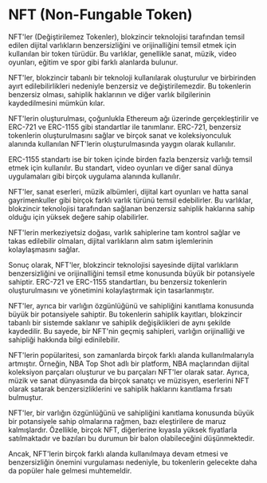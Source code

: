 # NFT (Non-Fungable Token)

NFT'ler (Değiştirilemez Tokenler), blokzincir teknolojisi tarafından temsil edilen dijital varlıkların benzersizliğini ve orijinalliğini temsil etmek için kullanılan bir token türüdür. Bu varlıklar, genellikle sanat, müzik, video oyunları, eğitim ve spor gibi farklı alanlarda bulunur.

NFT'ler, blokzincir tabanlı bir teknoloji kullanılarak oluşturulur ve birbirinden ayırt edilebilirlikleri nedeniyle benzersiz ve değiştirilemezdir. Bu tokenlerin benzersiz olması, sahiplik haklarının ve diğer varlık bilgilerinin kaydedilmesini mümkün kılar.

NFT'lerin oluşturulması, çoğunlukla Ethereum ağı üzerinde gerçekleştirilir ve ERC-721 ve ERC-1155 gibi standartlar ile tanımlanır. ERC-721, benzersiz tokenlerin oluşturulmasını sağlar ve birçok sanat ve koleksiyonculuk alanında kullanılan NFT'lerin oluşturulmasında yaygın olarak kullanılır.

ERC-1155 standartı ise bir token içinde birden fazla benzersiz varlığı temsil etmek için kullanılır. Bu standart, video oyunları ve diğer sanal dünya uygulamaları gibi birçok uygulama alanında kullanılır.

NFT'ler, sanat eserleri, müzik albümleri, dijital kart oyunları ve hatta sanal gayrimenkuller gibi birçok farklı varlık türünü temsil edebilirler. Bu varlıklar, blokzincir teknolojisi tarafından sağlanan benzersiz sahiplik haklarına sahip olduğu için yüksek değere sahip olabilirler.

NFT'lerin merkeziyetsiz doğası, varlık sahiplerine tam kontrol sağlar ve takas edilebilir olmaları, dijital varlıkların alım satım işlemlerinin kolaylaşmasını sağlar.

Sonuç olarak, NFT'ler, blokzincir teknolojisi sayesinde dijital varlıkların benzersizliğini ve orijinalliğini temsil etme konusunda büyük bir potansiyele sahiptir. ERC-721 ve ERC-1155 standartları, bu benzersiz tokenlerin oluşturulmasını ve yönetimini kolaylaştırmak için tasarlanmıştır.

NFT'ler, ayrıca bir varlığın özgünlüğünü ve sahipliğini kanıtlama konusunda büyük bir potansiyele sahiptir. Bu tokenlerin sahiplik kayıtları, blokzincir tabanlı bir sistemde saklanır ve sahiplik değişiklikleri de aynı şekilde kaydedilir. Bu sayede, bir NFT'nin geçmiş sahipleri, varlığın orijinalliği ve sahipliği hakkında bilgi edinilebilir.

NFT'lerin popülaritesi, son zamanlarda birçok farklı alanda kullanılmalarıyla artmıştır. Örneğin, NBA Top Shot adlı bir platform, NBA maçlarından dijital koleksiyon parçaları oluşturur ve bu parçaları NFT'ler olarak satar. Ayrıca, müzik ve sanat dünyasında da birçok sanatçı ve müzisyen, eserlerini NFT olarak satarak benzersizliklerini ve sahiplik haklarını kanıtlama fırsatı bulmuştur.

NFT'ler, bir varlığın özgünlüğünü ve sahipliğini kanıtlama konusunda büyük bir potansiyele sahip olmalarına rağmen, bazı eleştirilere de maruz kalmışlardır. Özellikle, birçok NFT, diğerlerine kıyasla yüksek fiyatlarla satılmaktadır ve bazıları bu durumun bir balon olabileceğini düşünmektedir.

Ancak, NFT'lerin birçok farklı alanda kullanılmaya devam etmesi ve benzersizliğin önemini vurgulaması nedeniyle, bu tokenlerin gelecekte daha da popüler hale gelmesi muhtemeldir.